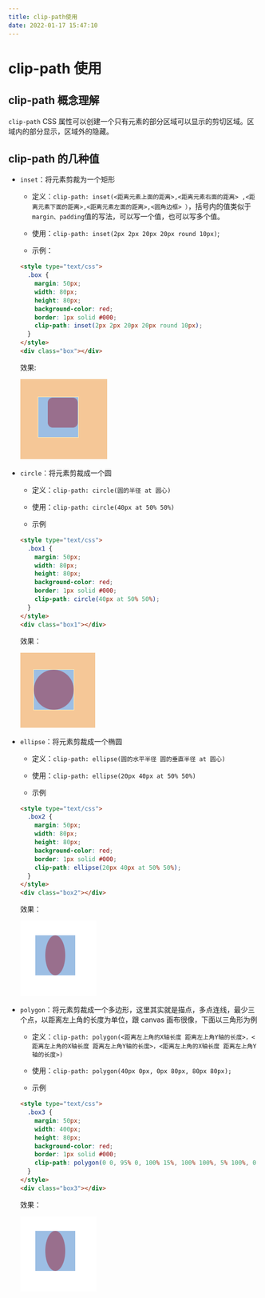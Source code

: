 ```yaml
---
title: clip-path使用
date: 2022-01-17 15:47:10
---
```


# clip-path 使用

## clip-path 概念理解

`clip-path` CSS 属性可以创建一个只有元素的部分区域可以显示的剪切区域。区域内的部分显示，区域外的隐藏。

## clip-path 的几种值

- `inset`：将元素剪裁为一个矩形

  - 定义：`clip-path: inset(<距离元素上面的距离>,<距离元素右面的距离> ,<距离元素下面的距离>,<距离元素左面的距离>,<圆角边框> ）`，括号内的值类似于`margin、padding`值的写法，可以写一个值，也可以写多个值。

  - 使用：`clip-path: inset(2px 2px 20px 20px round 10px)`;

  - 示例：

  ```html
  <style type="text/css">
    .box {
      margin: 50px;
      width: 80px;
      height: 80px;
      background-color: red;
      border: 1px solid #000;
      clip-path: inset(2px 2px 20px 20px round 10px);
    }
  </style>
  <div class="box"></div>
  ```

  效果:

  <img src='../../assets/css/clip1.png'>

- `circle`：将元素剪裁成一个圆

  - 定义：`clip-path: circle(圆的半径 at 圆心)`

  - 使用：`clip-path: circle(40px at 50% 50%)`

  - 示例

  ```html
  <style type="text/css">
    .box1 {
      margin: 50px;
      width: 80px;
      height: 80px;
      background-color: red;
      border: 1px solid #000;
      clip-path: circle(40px at 50% 50%);
    }
  </style>
  <div class="box1"></div>
  ```

  效果：

  <img src='../../assets/css/clip2.png'>

- `ellipse`：将元素剪裁成一个椭圆

  - 定义：`clip-path: ellipse(圆的水平半径 圆的垂直半径 at 圆心)`

  - 使用：`clip-path: ellipse(20px 40px at 50% 50%)`

  - 示例

  ```html
  <style type="text/css">
    .box2 {
      margin: 50px;
      width: 80px;
      height: 80px;
      background-color: red;
      border: 1px solid #000;
      clip-path: ellipse(20px 40px at 50% 50%);
    }
  </style>
  <div class="box2"></div>
  ```

  效果：

  <img src='../../assets/css/clip3.png'>

- `polygon`：将元素剪裁成一个多边形，这里其实就是描点，多点连线，最少三个点，以距离左上角的长度为单位，跟 canvas 画布很像，下面以三角形为例

  - 定义：`clip-path: polygon(<距离左上角的X轴长度 距离左上角Y轴的长度>，<距离左上角的X轴长度 距离左上角Y轴的长度>，<距离左上角的X轴长度 距离左上角Y轴的长度>)`

  - 使用：`clip-path: polygon(40px 0px, 0px 80px, 80px 80px);`

  - 示例

  ```html
  <style type="text/css">
    .box3 {
      margin: 50px;
      width: 400px;
      height: 80px;
      background-color: red;
      border: 1px solid #000;
      clip-path: polygon(0 0, 95% 0, 100% 15%, 100% 100%, 5% 100%, 0 85%, 0 0);
    }
  </style>
  <div class="box3"></div>
  ```

  效果：

  <img src='../../assets/css/clip3.png'>
